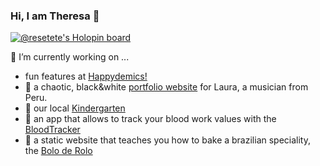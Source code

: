 ### Hi, I am Theresa 👋

[![@resetete's Holopin board](https://holopin.me/resetete)](https://holopin.io/@resetete)

🔭 I’m currently working on ...

- fun features at [Happydemics!](https://happydemics.com/)
- :construction: a chaotic, black&white [portfolio website](https://laura-robles-rails-7-app.herokuapp.com/) for Laura, a musician from Peru.
- :circus_tent: our local [Kindergarten](https://kila-hildegarten.de) 
- :roller_coaster: an app that allows to track your blood work values with the [BloodTracker](http://thebloodtracker.com) 
- :cake: a static website that teaches you how to bake a brazilian speciality, the [Bolo de Rolo](https://bolo-de-rolo.com) 


<!--
**Resetete/resetete** is a ✨ _special_ ✨ repository because its `README.md` (this file) appears on your GitHub profile.

Here are some ideas to get you started:

- 🔭 I’m currently working on ...
- 🌱 I’m currently learning ...
- 👯 I’m looking to collaborate on ...
- 🤔 I’m looking for help with ...
- 💬 Ask me about ...
- 📫 How to reach me: ...
- 😄 Pronouns: ...
- ⚡ Fun fact: ...
-->
